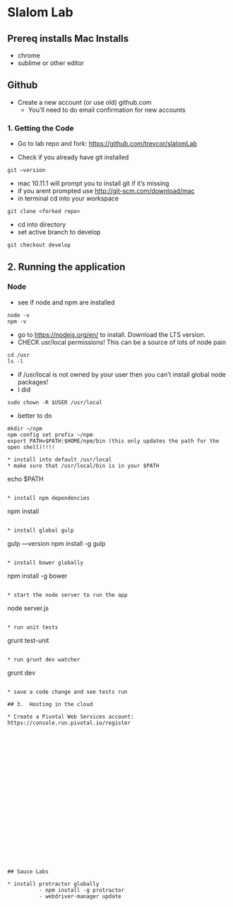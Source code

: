 # Slalom Lab


## Prereq installs Mac Installs

* chrome
* sublime or other editor

## Github

* Create a new account (or use old) github.com
  * You'll need to do email confirmation for new accounts

### 1. Getting the Code

* Go to lab repo and fork: https://github.com/trevcor/slalomLab

* Check if you already have git installed

```
git —version
```

* mac 10.11.1 will prompt you to install git if it’s missing
* if you arent prompted use http://git-scm.com/download/mac
* in terminal cd into your workspace

```
git clone <forked repo>
````

* cd into directory
* set active branch to develop
	
```
git checkout develop
```

## 2. Running the application

### Node

* see if node and npm are installed

```
node -v
npm -v
```

* go to https://nodejs.org/en/ to install.  Download the LTS version.
* CHECK usr/local permissions!  This can be a source of lots of node pain

```
cd /usr
ls -l
```
* if /usr/local is not owned by your user then you can’t install global node packages!
 * I did

```
sudo chown -R $USER /usr/local
```

* better to do

```
mkdir ~/npm
npm config set prefix ~/npm
export PATH=$PATH:$HOME/npm/bin (this only updates the path for the open shell)!!!!
      
* install into default /usr/local
* make sure that /usr/local/bin is in your $PATH

```
echo $PATH
```
      
* install npm dependencies

```
npm install
```

* install global gulp

```
gulp —version
npm install -g gulp
```

* install bower globally

```
npm install -g bower
```

* start the node server to run the app

```
node server.js
```

* run unit tests

```
grunt test-unit
```

* run grunt dev watcher

```
grunt dev
```

* save a code change and see tests run

## 3.  Hosting in the cloud

* Create a Pivotal Web Services account: https://console.run.pivotal.io/register























## Sauce Labs

* install protractor globally
          - npm install -g protractor
          - webdriver-manager update


